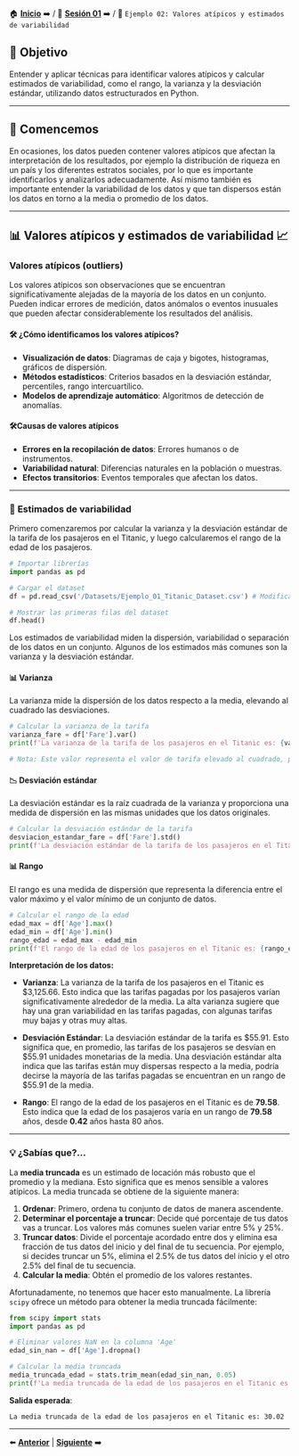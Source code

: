 🏠 [**Inicio**](../../Readme.md) ➡️ / 📖 [**Sesión 01**](../Readme.md) ➡️ / 📝 `Ejemplo 02: Valores atípicos y estimados de variabilidad`

## 🎯 Objetivo

Entender y aplicar técnicas para identificar valores atípicos y calcular estimados de variabilidad, como el rango, la varianza y la desviación estándar, utilizando datos estructurados en Python.

---

## 🚀 Comencemos

En ocasiones, los datos pueden contener valores atípicos que afectan la interpretación de los resultados, por ejemplo la distribución de riqueza en un país y los diferentes estratos sociales, por lo que es importante identificarlos y analizarlos adecuadamente. Así mismo también es importante entender la variabilidad de los datos y que tan dispersos están los datos en torno a la media o promedio de los datos.

---

## 📊 **Valores atípicos y estimados de variabilidad** 📈

### **Valores atípicos (outliers)**

Los valores atípicos son observaciones que se encuentran significativamente alejadas de la mayoría de los datos en un conjunto. Pueden indicar errores de medición, datos anómalos o eventos inusuales que pueden afectar considerablemente los resultados del análisis.

#### 🛠️ **¿Cómo identificamos los valores atípicos?**

- **Visualización de datos**: Diagramas de caja y bigotes, histogramas, gráficos de dispersión.
- **Métodos estadísticos**: Criterios basados en la desviación estándar, percentiles, rango intercuartílico.
- **Modelos de aprendizaje automático**: Algoritmos de detección de anomalías.

#### 🛠️**Causas de valores atípicos**

- **Errores en la recopilación de datos**: Errores humanos o de instrumentos.
- **Variabilidad natural**: Diferencias naturales en la población o muestras.
- **Efectos transitorios**: Eventos temporales que afectan los datos.

---

### 📐 **Estimados de variabilidad**

Primero comenzaremos por calcular la varianza y la desviación estándar de la tarifa de los pasajeros en el Titanic, y luego calcularemos el rango de la edad de los pasajeros.

```python
# Importar librerías
import pandas as pd

# Cargar el dataset
df = pd.read_csv('/Datasets/Ejemplo_01_Titanic_Dataset.csv') # Modifica la ruta de acuerdo a tu entorno de trabajo

# Mostrar las primeras filas del dataset
df.head()
```

Los estimados de variabilidad miden la dispersión, variabilidad o separación de los datos en un conjunto. Algunos de los estimados más comunes son la varianza y la desviación estándar.

#### 📊 **Varianza**

La varianza mide la dispersión de los datos respecto a la media, elevando al cuadrado las desviaciones.
```python
# Calcular la varianza de la tarifa
varianza_fare = df['Fare'].var()
print(f'La varianza de la tarifa de los pasajeros en el Titanic es: {varianza_fare:,.2f}')

# Nota: Este valor representa el valor de tarifa elevado al cuadrado, por lo que no tiene unidades monetarias.
```

#### 📉 **Desviación estándar**

La desviación estándar es la raíz cuadrada de la varianza y proporciona una medida de dispersión en las mismas unidades que los datos originales.

```python
# Calcular la desviación estándar de la tarifa
desviacion_estandar_fare = df['Fare'].std()
print(f'La desviación estándar de la tarifa de los pasajeros en el Titanic es: ${desviacion_estandar_fare:,.2f}')
```

<!-- Rango -->
#### 📊 **Rango**
El rango es una medida de dispersión que representa la diferencia entre el valor máximo y el valor mínimo de un conjunto de datos.

```python
# Calcular el rango de la edad
edad_max = df['Age'].max()
edad_min = df['Age'].min()
rango_edad = edad_max - edad_min
print(f'El rango de la edad de los pasajeros en el Titanic es: {rango_edad}')
```

<!-- Interpretación de los datos -->
**Interpretación de los datos:**

- **Varianza**: La varianza de la tarifa de los pasajeros en el Titanic es \$3,125.66. Esto indica que las tarifas pagadas por los pasajeros varían significativamente alrededor de la media. La alta varianza sugiere que hay una gran variabilidad en las tarifas pagadas, con algunas tarifas muy bajas y otras muy altas.

- **Desviación Estándar**: La desviación estándar de la tarifa es \$55.91. Esto significa que, en promedio, las tarifas de los pasajeros se desvían en \$55.91 unidades monetarias de la media. Una desviación estándar alta indica que las tarifas están muy dispersas respecto a la media, podría decirse la mayoría de las tarifas pagadas se encuentran en un rango de \$55.91 de la media.

- **Rango**: El rango de la edad de los pasajeros en el Titanic es de **79.58**. Esto indica que la edad de los pasajeros varía en un rango de **79.58** años, desde **0.42** años hasta 80 años.

---

### 💡 **¿Sabías que?...**

La **media truncada** es un estimado de locación más robusto que el promedio y la mediana. Esto significa que es menos sensible a valores atípicos. La media truncada se obtiene de la siguiente manera:

1. **Ordenar**: Primero, ordena tu conjunto de datos de manera ascendente.
2. **Determinar el porcentaje a truncar**: Decide qué porcentaje de tus datos vas a truncar. Los valores más comunes suelen variar entre 5% y 25%.
3. **Truncar datos**: Divide el porcentaje acordado entre dos y elimina esa fracción de tus datos del inicio y del final de tu secuencia. Por ejemplo, si decides truncar un 5%, elimina el 2.5% de tus datos del inicio y el otro 2.5% del final de tu secuencia.
4. **Calcular la media**: Obtén el promedio de los valores restantes.

Afortunadamente, no tenemos que hacer esto manualmente. La librería `scipy` ofrece un método para obtener la media truncada fácilmente:

```python
from scipy import stats
import pandas as pd

# Eliminar valores NaN en la columna 'Age'
edad_sin_nan = df['Age'].dropna()

# Calcular la media truncada
media_truncada_edad = stats.trim_mean(edad_sin_nan, 0.05)
print(f'La media truncada de la edad de los pasajeros en el Titanic es: {media_truncada_edad:.2f}')
```

**Salida esperada**:

```plaintext
La media truncada de la edad de los pasajeros en el Titanic es: 30.02
```
---

⬅️ [**Anterior**](../Readme.md) | [**Siguiente**](../Reto-02/Readme.md) ➡️